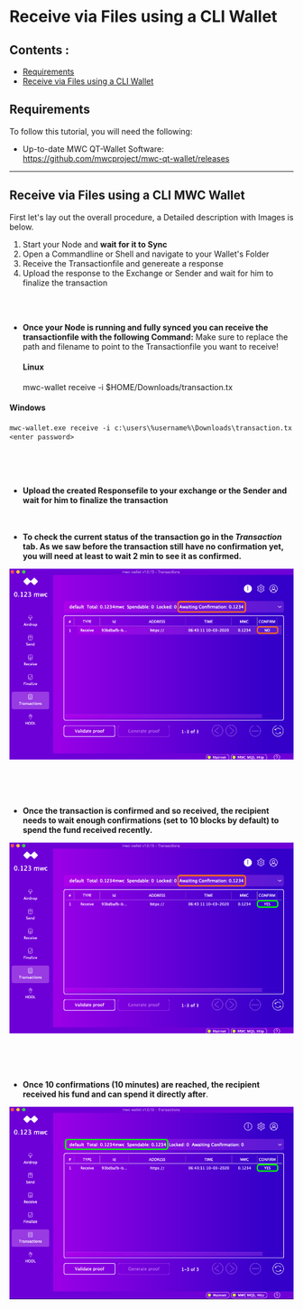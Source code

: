 # Receive via Files using a CLI Wallet  


## Contents : 
  * [Requirements](#requirements)
  * [Receive via Files using a CLI Wallet](#Receive-via-Files-using-a-CLI-Wallet)
  
## Requirements
To follow this tutorial, you will need the following:
- Up-to-date MWC QT-Wallet Software: https://github.com/mwcproject/mwc-qt-wallet/releases


------

## Receive via Files using a CLI MWC Wallet

 
 First let's lay out the overall procedure, a Detailed description with Images is below.
 
 1) Start your Node and **wait for it to Sync**
 2) Open a Commandline or Shell and navigate to your Wallet's Folder
 3) Receive the Transactionfile and genereate a response 
 4) Upload the response to the Exchange or Sender and wait for him to finalize the transaction

 
  
  <br />
  <br /> 
  
- **Once your Node is running and fully synced you can receive the transactionfile with the following Command:**
 Make sure to replace the path and filename to point to the Transactionfile you want to receive!
	
	  
   #### Linux

	mwc-wallet receive -i $HOME/Downloads/transaction.tx
	<enter password>

 
 #### Windows
 
	mwc-wallet.exe receive -i c:\users\%username%\Downloads\transaction.tx
	<enter password>

  
  <br />
  <br /> 
  <br /> 
  
- **Upload the created Responsefile to your exchange or the Sender and wait for him to finalize the transaction**
  <br />
  <br /> 
  <br /> 

- **To check the current status of the transaction go in the _Transaction_ tab. As we saw before the transaction still have no confirmation yet, you will need at least to wait 2 min to see it as confirmed.**

![unconfirmed](/static/img/gui10.png "Unconfirmed")

  <br />
  <br /> 
  <br />


- **Once the transaction is confirmed and so received, the recipient needs to wait enough confirmations (set to 10 blocks by default) to spend the fund received recently.**   

![confirmed](/static/img/gui11.png "awaiting confirmations")

  <br />
  <br /> 
  <br />


- **Once 10 confirmations (10 minutes) are reached, the recipient received his fund and can spend it directly after**.   

![+10confirmation](/static/img/gui12.png "+10 confirmations")



